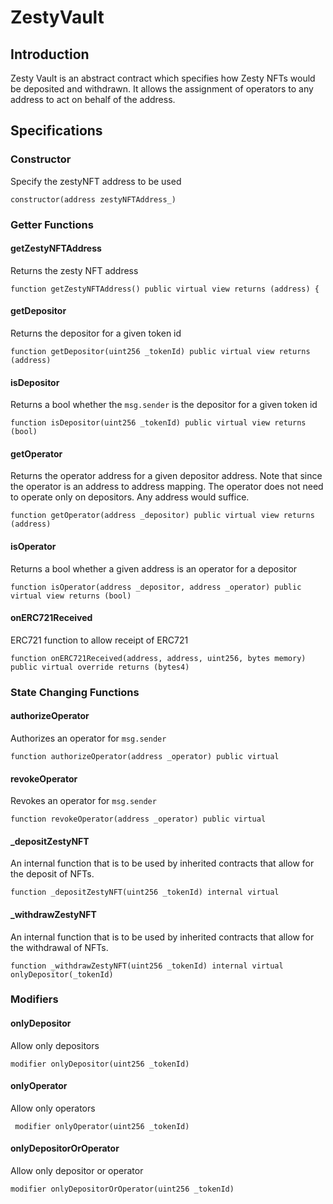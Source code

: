# ZestyVault

## Introduction

Zesty Vault is an abstract contract which specifies how Zesty NFTs would be deposited and withdrawn. It allows the assignment of operators to any address to act on behalf of the address.

## Specifications

### Constructor

Specify the zestyNFT address to be used

```
constructor(address zestyNFTAddress_)
```

### Getter Functions

#### getZestyNFTAddress

Returns the zesty NFT address

```
function getZestyNFTAddress() public virtual view returns (address) {
```

#### getDepositor

Returns the depositor for a given token id

```
function getDepositor(uint256 _tokenId) public virtual view returns (address)
```

#### isDepositor

Returns a bool whether the `msg.sender` is the depositor for a given token id

```
function isDepositor(uint256 _tokenId) public virtual view returns (bool)
```

#### getOperator

Returns the operator address for a given depositor address. Note that since the operator is an address to address mapping. The operator does not need to operate only on depositors. Any address would suffice.

```
function getOperator(address _depositor) public virtual view returns (address)
```

#### isOperator

Returns a bool whether a given address is an operator for a depositor

```
function isOperator(address _depositor, address _operator) public virtual view returns (bool)
```

#### onERC721Received

ERC721 function to allow receipt of ERC721

```
function onERC721Received(address, address, uint256, bytes memory) public virtual override returns (bytes4)
```

### State Changing Functions

#### authorizeOperator

Authorizes an operator for `msg.sender`

```
function authorizeOperator(address _operator) public virtual
```

#### revokeOperator

Revokes an operator for `msg.sender`

```
function revokeOperator(address _operator) public virtual
```

#### \_depositZestyNFT

An internal function that is to be used by inherited contracts that allow for the deposit of NFTs.

```
function _depositZestyNFT(uint256 _tokenId) internal virtual
```

#### \_withdrawZestyNFT

An internal function that is to be used by inherited contracts that allow for the withdrawal of NFTs.

```
function _withdrawZestyNFT(uint256 _tokenId) internal virtual onlyDepositor(_tokenId)
```

### Modifiers

#### onlyDepositor

Allow only depositors

```
modifier onlyDepositor(uint256 _tokenId)
```

#### onlyOperator

Allow only operators

```
 modifier onlyOperator(uint256 _tokenId)
```

#### onlyDepositorOrOperator

Allow only depositor or operator

```
modifier onlyDepositorOrOperator(uint256 _tokenId)
```
